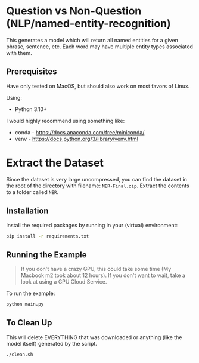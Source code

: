 # Question vs Non-Question (NLP/named-entity-recognition)

This generates a model which will return all named entities for a given phrase, sentence, etc. Each word may have multiple entity types associated with them.

## Prerequisites

Have only tested on MacOS, but should also work on most favors of Linux.

Using:

- Python 3.10+

I would highly recommend using something like:

- conda - <https://docs.anaconda.com/free/miniconda/>
- venv - <https://docs.python.org/3/library/venv.html>

# Extract the Dataset

Since the dataset is very large uncompressed, you can find the dataset in the root of the directory with filename: `NER-Final.zip`. Extract the contents to a folder called `NER`.

## Installation

Install the required packages by running in your (virtual) environment:

```bash
pip install -r requirements.txt
```

## Running the Example

> If you don't have a crazy GPU, this could take some time (My Macbook m2 took about 12 hours). If you don't want to wait, take a look at using a GPU Cloud Service.

To run the example:

```bash
python main.py
```

## To Clean Up

This will delete EVERYTHING that was downloaded or anything (like the model itself) generated by the script.

```bash
./clean.sh
```
